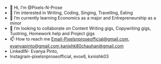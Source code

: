 - 👋 Hi, I’m @Pixels-N-Prose
- 👀 I’m interested in Writing, Coding, Singing, Travelling, Eating
- 🌱 I’m currently learning Economics as a major and Entrepreneurship as a minor
- 💞️ I’m looking to collaborate on Content Writing gigs, Copywriting gigs, Tuotring, Homework help and Project gigs
- 📫 How to reach me Email-Pixelsnproseofficial@gmail.com, evanyapinto@gmail.com,kanishk80chauhan@gmail.com 
- LinkedIN- Evanya Pinto, 
- Instagram-pixelsnproseofficial, evox6, kxnishk03

<!---
Pixels-N-Prose/Pixels-N-Prose is a ✨ special ✨ repository because its `README.md` (this file) appears on your GitHub profile.
You can click the Preview link to take a look at your changes.
--->
